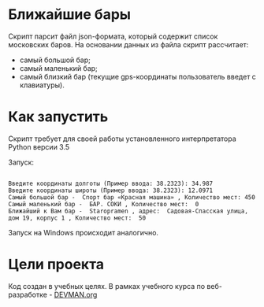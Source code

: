 # Ближайшие бары
Скрипт парсит файл json-формата, который содержит список московских баров. На основании данных из файла
скрипт рассчитает:

* самый большой бар;
* самый маленький бар;
* самый близкий бар (текущие gps-координаты пользователь введет с клавиатуры).


# Как запустить

Скрипт требует для своей работы установленного интерпретатора Python версии 3.5

Запуск:

```$ python3 bars.py bars.json

Введите координаты долготы (Пример ввода: 38.2323): 34.987
Введите координаты широты (Пример ввода: 38.2323): 12.0971
Самый большой бар -  Спорт бар «Красная машина» , Количество мест: 450
Самый маленький бар -  БАР. СОКИ , Количество мест:  0
Ближайший к Вам бар -  Staropramen , адрес:  Садовая-Спасская улица, дом 19, корпус 1 , Количество мест:  50

```

Запуск на Windows происходит аналогично.

# Цели проекта

Код создан в учебных целях. В рамках учебного курса по веб-разработке - [DEVMAN.org](https://devman.org)

